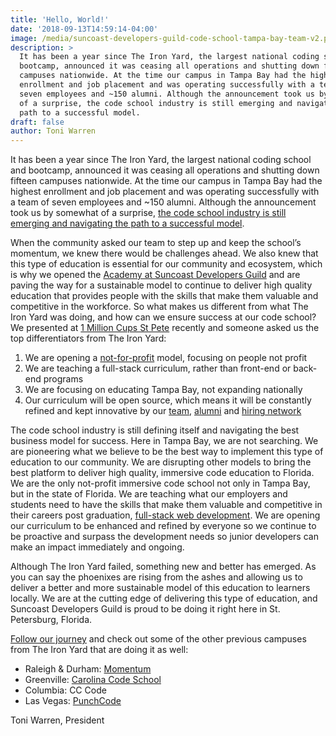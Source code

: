 ```yaml
---
title: 'Hello, World!'
date: '2018-09-13T14:59:14-04:00'
image: /media/suncoast-developers-guild-code-school-tampa-bay-team-v2.png
description: >
  It has been a year since The Iron Yard, the largest national coding school and
  bootcamp, announced it was ceasing all operations and shutting down fifteen
  campuses nationwide. At the time our campus in Tampa Bay had the highest
  enrollment and job placement and was operating successfully with a team of
  seven employees and ~150 alumni. Although the announcement took us by somewhat
  of a surprise, the code school industry is still emerging and navigating the
  path to a successful model. 
draft: false
author: Toni Warren
---
```

It has been a year since The Iron Yard, the largest national coding school and bootcamp, announced it was ceasing all operations and shutting down fifteen campuses nationwide. At the time our campus in Tampa Bay had the highest enrollment and job placement and was operating successfully with a team of seven employees and ~150 alumni. Although the announcement took us by somewhat of a surprise, [the code school industry is still emerging and navigating the path to a successful model](https://www.edsurge.com/news/2018-03-30-coding-bootcamps-cross-the-chasm). 

When the community asked our team to step up and keep the school’s momentum, we knew there would be challenges ahead. We also knew that this type of education is essential for our community and ecosystem, which is why we opened the [Academy at Suncoast Developers Guild](https://www.edsurge.com/news/2018-03-30-coding-bootcamps-cross-the-chasm) and are paving the way for a sustainable model to continue to deliver high quality education that provides people with the skills that make them valuable and competitive in the workforce. So what makes us different from what The Iron Yard was doing, and how can we ensure success at our code school? We presented at [1 Million Cups St Pete](https://www.1millioncups.com/stpete) recently and someone asked us the top differentiators from The Iron Yard:

1. We are opening a [not-for-profit](https://suncoast.io/blog/it-s-the-mission-not-the-money/) model, focusing on people not profit
2. We are teaching a full-stack curriculum, rather than front-end or back-end programs
3. We are focusing on educating Tampa Bay, not expanding nationally
4. Our curriculum will be open source, which means it will be constantly refined and kept innovative by our [team](https://suncoast.io/team), [alumni](https://suncoast.io/academy/success) and [hiring network](https://suncoast.io/academy/success)

The code school industry is still defining itself and navigating the best business model for success. Here in Tampa Bay, we are not searching. We are pioneering what we believe to be the best way to implement this type of education to our community. We are disrupting other models to bring the best platform to deliver high quality, immersive code education to Florida. We are the only not-profit immersive code school not only in Tampa Bay, but in the state of Florida. We are teaching what our employers and students need to have the skills that make them valuable and competitive in their careers post graduation, [full-stack web development](https://suncoast.io/academy). We are opening our curriculum to be enhanced and refined by everyone so we continue to be proactive and surpass the development needs so junior developers can make an impact immediately and ongoing. 

Although The Iron Yard failed, something new and better has emerged. As you can say the phoenixes are rising from the ashes and allowing us to deliver a better and more sustainable model of this education to learners locally. We are at the cutting edge of delivering this type of education, and Suncoast Developers Guild is proud to be doing it right here in St. Petersburg, Florida. 

[Follow our journey](https://suncoast.io/blog/) and check out some of the other previous campuses from The Iron Yard that are doing it as well:

* Raleigh & Durham: [Momentum](https://www.momentumlearn.com/) 
* Greenville: [Carolina Code School](https://carolinacodeschool.org/) 
* Columbia: CC Code 
* Las Vegas: [PunchCode](https://punchcode.org/) 

Toni Warren, President
